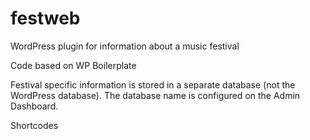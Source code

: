 # festweb
WordPress plugin for information about a music festival

Code based on WP Boilerplate

Festival specific information is stored in a separate database (not the WordPress database). The database name is configured on the Admin Dashboard.

Shortcodes
